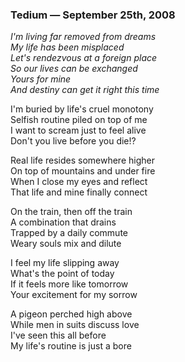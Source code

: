 ### Tedium — September 25th, 2008

_I'm living far removed from dreams_  
_My life has been misplaced_  
_Let's rendezvous at a foreign place_  
_So our lives can be exchanged_  
_Yours for mine_  
_And destiny can get it right this time_  

I'm buried by life's cruel monotony  
Selfish routine piled on top of me  
I want to scream just to feel alive  
Don't you live before you die!?  

Real life resides somewhere higher  
On top of mountains and under fire  
When I close my eyes and reflect  
That life and mine finally connect  

On the train, then off the train  
A combination that drains  
Trapped by a daily commute  
Weary souls mix and dilute  

I feel my life slipping away  
What's the point of today  
If it feels more like tomorrow  
Your excitement for my sorrow  

A pigeon perched high above  
While men in suits discuss love  
I've seen this all before  
My life's routine is just a bore  
